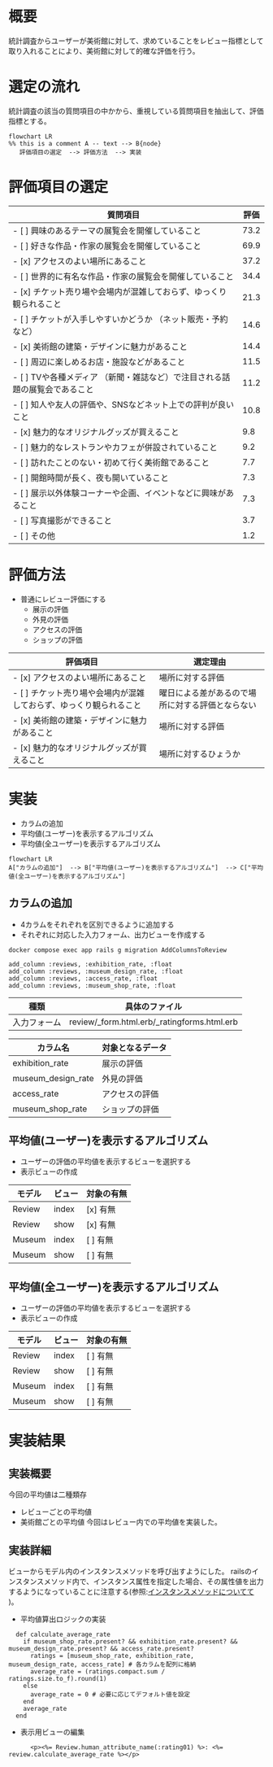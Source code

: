 
# 概要
統計調査からユーザーが美術館に対して、求めていることをレビュー指標として取り入れることにより、美術館に対して的確な評価を行う。

# 選定の流れ
統計調査の該当の質問項目の中かから、重視している質問項目を抽出して、評価指標とする。

```mermaid
flowchart LR
%% this is a comment A -- text --> B{node}
   評価項目の選定  --> 評価方法  --> 実装
   ```
# 評価項目の選定

| 質問項目                                                                    | 評価 |
|-----------------------------------------------------------------------------|------|
| - [ ] 興味のあるテーマの展覧会を開催していること                            | 73.2 |
| - [ ] 好きな作品・作家の展覧会を開催していること                            | 69.9 |
| - [x] アクセスのよい場所にあること                                          | 37.2 |
| - [ ] 世界的に有名な作品・作家の展覧会を開催していること                    | 34.4 |
| - [x] チケット売り場や会場内が混雑しておらず、ゆっくり観られること          | 21.3 |
| - [ ] チケットが入手しやすいかどうか （ネット販売・予約など）               | 14.6 |
| - [x] 美術館の建築・デザインに魅力があること                                | 14.4 |
| - [ ] 周辺に楽しめるお店・施設などがあること                                | 11.5 |
| - [ ] TVや各種メディア （新聞・雑誌など）で注目される話題の展覧会であること | 11.2 |
| - [ ] 知人や友人の評価や、SNSなどネット上での評判が良いこと                 | 10.8 |
| - [x] 魅力的なオリジナルグッズが買えること                                  | 9.8  |
| - [ ] 魅力的なレストランやカフェが併設されていること                        | 9.2  |
| - [ ] 訪れたことのない・初めて行く美術館であること                          | 7.7  |
| - [ ] 開館時間が長く、夜も開いていること                                    | 7.3  |
| - [ ] 展示以外体験コーナーや企画、イベントなどに興味があること              | 7.3  |
| - [ ] 写真撮影ができること                                                  | 3.7  |
| - [ ] その他                                                                | 1.2  |

# 評価方法
- 普通にレビュー評価にする
    - 展示の評価
    - 外見の評価
    - アクセスの評価
    - ショップの評価

| 評価項目                                                            | 選定理由                                         |
|---------------------------------------------------------------------|--------------------------------------------------|
| - [x]  アクセスのよい場所にあること                                 | 場所に対する評価                                 |
| - [ ]  チケット売り場や会場内が混雑しておらず、ゆっくり観られること | 曜日による差があるので場所に対する評価とならない |
| - [x]  美術館の建築・デザインに魅力があること                       | 場所に対する評価                                 |
| - [x]  魅力的なオリジナルグッズが買えること                         | 場所に対するひょうか                             |

# 実装

- カラムの追加
- 平均値(ユーザー)を表示するアルゴリズム
- 平均値(全ユーザー)を表示するアルゴリズム

```mermaid
flowchart LR
A["カラムの追加"]  --> B["平均値(ユーザー)を表示するアルゴリズム"]  --> C["平均値(全ユーザー)を表示するアルゴリズム"] 
```

## カラムの追加
- 4カラムをそれぞれを区別できるように追加する
- それぞれに対応した入力フォーム、出力ビューを作成する


``docker compose exec app rails g migration AddColumnsToReview``

```
add_column :reviews, :exhibition_rate, :float
add_column :reviews, :museum_design_rate, :float
add_column :reviews, :access_rate, :float
add_column :reviews, :museum_shop_rate, :float
```

| 種類         | 具体のファイル                              |
|--------------|---------------------------------------------|
| 入力フォーム | review/_form.html.erb/_ratingforms.html.erb |

| カラム名           | 対象となるデータ |
|--------------------|------------------|
| exhibition_rate    | 展示の評価       |
| museum_design_rate | 外見の評価       |
| access_rate        | アクセスの評価   |
| museum_shop_rate   | ショップの評価   |

<!--exhibition_rate   -->
<!--museum_design_rate-->
<!--access_rate       -->
<!--museum_shop_rate  -->

## 平均値(ユーザー)を表示するアルゴリズム
- ユーザーの評価の平均値を表示するビューを選択する
- 表示ビューの作成

| モデル | ビュー | 対象の有無 |
|--------|--------|------------|
| Review | index  | [x] 有無   |
| Review | show   | [x] 有無   |
| Museum | index  | [ ] 有無   |
| Museum | show   | [ ] 有無   |

## 平均値(全ユーザー)を表示するアルゴリズム
- ユーザーの評価の平均値を表示するビューを選択する
- 表示ビューの作成

| モデル | ビュー | 対象の有無 |
|--------|--------|------------|
| Review | index  | [ ] 有無   |
| Review | show   | [ ] 有無   |
| Museum | index  | [ ] 有無   |
| Museum | show   | [ ] 有無   |

# 実装結果
## 実装概要
今回の平均値は二種類存
- レビューごとの平均値
- 美術館ごとの平均値
今回はレビュー内での平均値を実装した。

## 実装詳細
ビューからモデル内のインスタンスメソッドを呼び出すようにした。
railsのインスタンスメソッド内で、インスタンス属性を指定した場合、その属性値を出力するようになっていることに注意する(参照:[インスタンスメソッドについてて](./インスタンスメソッドに変数を渡す必要がない理由.md) )。

- 平均値算出ロジックの実装
```
  def calculate_average_rate
    if museum_shop_rate.present? && exhibition_rate.present? && museum_design_rate.present? && access_rate.present?
      ratings = [museum_shop_rate, exhibition_rate, museum_design_rate, access_rate] # 各カラムを配列に格納
      average_rate = (ratings.compact.sum / ratings.size.to_f).round(1)
    else
      average_rate = 0 # 必要に応じてデフォルト値を設定
    end
    average_rate
  end
```

- 表示用ビューの編集
```
      <p><%= Review.human_attribute_name(:rating01) %>: <%= review.calculate_average_rate %></p>
```
